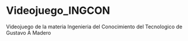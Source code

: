# Videojuego_INGCON
Videojuego de la materia Ingenieria del Conocimiento del Tecnologico de Gustavo A Madero

